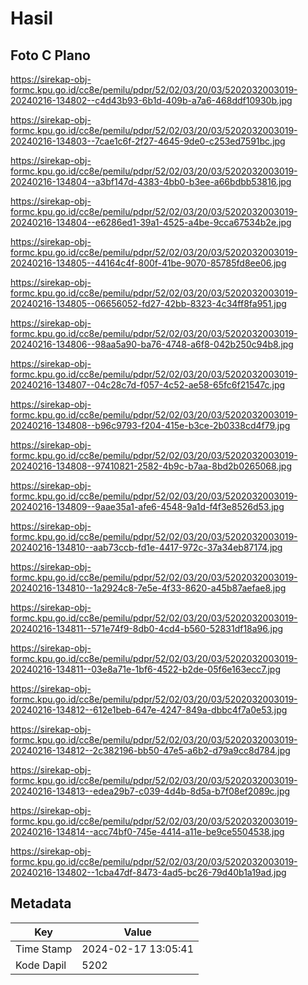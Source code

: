 # Hasil

## Foto C Plano

https://sirekap-obj-formc.kpu.go.id/cc8e/pemilu/pdpr/52/02/03/20/03/5202032003019-20240216-134802--c4d43b93-6b1d-409b-a7a6-468ddf10930b.jpg

https://sirekap-obj-formc.kpu.go.id/cc8e/pemilu/pdpr/52/02/03/20/03/5202032003019-20240216-134803--7cae1c6f-2f27-4645-9de0-c253ed7591bc.jpg

https://sirekap-obj-formc.kpu.go.id/cc8e/pemilu/pdpr/52/02/03/20/03/5202032003019-20240216-134804--a3bf147d-4383-4bb0-b3ee-a66bdbb53816.jpg

https://sirekap-obj-formc.kpu.go.id/cc8e/pemilu/pdpr/52/02/03/20/03/5202032003019-20240216-134804--e6286ed1-39a1-4525-a4be-9cca67534b2e.jpg

https://sirekap-obj-formc.kpu.go.id/cc8e/pemilu/pdpr/52/02/03/20/03/5202032003019-20240216-134805--44164c4f-800f-41be-9070-85785fd8ee06.jpg

https://sirekap-obj-formc.kpu.go.id/cc8e/pemilu/pdpr/52/02/03/20/03/5202032003019-20240216-134805--06656052-fd27-42bb-8323-4c34ff8fa951.jpg

https://sirekap-obj-formc.kpu.go.id/cc8e/pemilu/pdpr/52/02/03/20/03/5202032003019-20240216-134806--98aa5a90-ba76-4748-a6f8-042b250c94b8.jpg

https://sirekap-obj-formc.kpu.go.id/cc8e/pemilu/pdpr/52/02/03/20/03/5202032003019-20240216-134807--04c28c7d-f057-4c52-ae58-65fc6f21547c.jpg

https://sirekap-obj-formc.kpu.go.id/cc8e/pemilu/pdpr/52/02/03/20/03/5202032003019-20240216-134808--b96c9793-f204-415e-b3ce-2b0338cd4f79.jpg

https://sirekap-obj-formc.kpu.go.id/cc8e/pemilu/pdpr/52/02/03/20/03/5202032003019-20240216-134808--97410821-2582-4b9c-b7aa-8bd2b0265068.jpg

https://sirekap-obj-formc.kpu.go.id/cc8e/pemilu/pdpr/52/02/03/20/03/5202032003019-20240216-134809--9aae35a1-afe6-4548-9a1d-f4f3e8526d53.jpg

https://sirekap-obj-formc.kpu.go.id/cc8e/pemilu/pdpr/52/02/03/20/03/5202032003019-20240216-134810--aab73ccb-fd1e-4417-972c-37a34eb87174.jpg

https://sirekap-obj-formc.kpu.go.id/cc8e/pemilu/pdpr/52/02/03/20/03/5202032003019-20240216-134810--1a2924c8-7e5e-4f33-8620-a45b87aefae8.jpg

https://sirekap-obj-formc.kpu.go.id/cc8e/pemilu/pdpr/52/02/03/20/03/5202032003019-20240216-134811--571e74f9-8db0-4cd4-b560-52831df18a96.jpg

https://sirekap-obj-formc.kpu.go.id/cc8e/pemilu/pdpr/52/02/03/20/03/5202032003019-20240216-134811--03e8a71e-1bf6-4522-b2de-05f6e163ecc7.jpg

https://sirekap-obj-formc.kpu.go.id/cc8e/pemilu/pdpr/52/02/03/20/03/5202032003019-20240216-134812--612e1beb-647e-4247-849a-dbbc4f7a0e53.jpg

https://sirekap-obj-formc.kpu.go.id/cc8e/pemilu/pdpr/52/02/03/20/03/5202032003019-20240216-134812--2c382196-bb50-47e5-a6b2-d79a9cc8d784.jpg

https://sirekap-obj-formc.kpu.go.id/cc8e/pemilu/pdpr/52/02/03/20/03/5202032003019-20240216-134813--edea29b7-c039-4d4b-8d5a-b7f08ef2089c.jpg

https://sirekap-obj-formc.kpu.go.id/cc8e/pemilu/pdpr/52/02/03/20/03/5202032003019-20240216-134814--acc74bf0-745e-4414-a11e-be9ce5504538.jpg

https://sirekap-obj-formc.kpu.go.id/cc8e/pemilu/pdpr/52/02/03/20/03/5202032003019-20240216-134802--1cba47df-8473-4ad5-bc26-79d40b1a19ad.jpg


## Metadata

| Key        | Value               |
| ---------- | ------------------- |
| Time Stamp | 2024-02-17 13:05:41 |
| Kode Dapil | 5202                |



